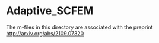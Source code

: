 # Adaptive_SCFEM
The m-files in this directory are associated with the preprint http://arxiv.org/abs/2109.07320 
